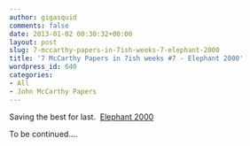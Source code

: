 ```yaml
---
author: gigasquid
comments: false
date: 2013-01-02 00:30:32+00:00
layout: post
slug: 7-mccarthy-papers-in-7ish-weeks-7-elephant-2000
title: '7 McCarthy Papers in 7ish weeks #7 - Elephant 2000'
wordpress_id: 640
categories:
- All
- John McCarthy Papers
---
```


Saving the best for last.  [Elephant 2000](http://web.archive.org/web/20131014084908/http://www-formal.stanford.edu/jmc/elephant/elephant.html)

To be continued....
